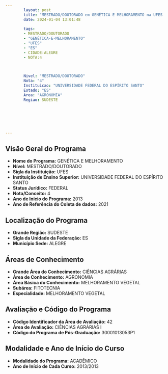 ```yaml
---
        layout: post
        title: "MESTRADO/DOUTORADO em GENÉTICA E MELHORAMENTO na UFES  "
        date: 2024-01-04 13:01:48
     
        tags:
        - MESTRADO/DOUTORADO
        - "GENÉTICA-E-MELHORAMENTO"
        - "UFES"
        - "ES"
        - CIDADE:ALEGRE
        - NOTA:4
        
       

        Nivel: "MESTRADO/DOUTORADO"
        Nota: "4"
        Instituicao: "UNIVERSIDADE FEDERAL DO ESPÍRITO SANTO"
        Estado: "ES"
        Area: "AGRONOMIA"
        Regiao: SUDESTE
        
        
        
        
        
        
---
```

## Visão Geral do Programa
- **Nome do Programa:** GENÉTICA E MELHORAMENTO
- **Nível:** MESTRADO/DOUTORADO
- **Sigla da Instituição:** UFES
- **Instituição de Ensino Superior:** UNIVERSIDADE FEDERAL DO ESPÍRITO SANTO
- **Status Jurídico:** FEDERAL
- **Nota/Conceito:** 4
- **Ano de Início do Programa:** 2013
- **Ano de Referência do Coleta de dados:** 2021

## Localização do Programa
- **Grande Região:** SUDESTE
- **Sigla da Unidade da Federação:** ES
- **Município Sede:** ALEGRE

## Áreas de Conhecimento
- **Grande Área do Conhecimento:** CIÊNCIAS AGRÁRIAS
- **Área de Conhecimento:** AGRONOMIA
- **Área Básica do Conhecimento:** MELHORAMENTO VEGETAL
- **Subárea:** FITOTECNIA
- **Especialidade:** MELHORAMENTO VEGETAL

## Avaliação e Código do Programa
- **Código Identificador da Área de Avaliação:** 42
- **Área de Avaliação:** CIÊNCIAS AGRÁRIAS I
- **Código do Programa de Pós-Graduação:** 30001013053P1


## Modalidade e Ano de Início do Curso
- **Modalidade do Programa:** ACADÊMICO
- **Ano de Início de Cada Curso:** 2013/2013
